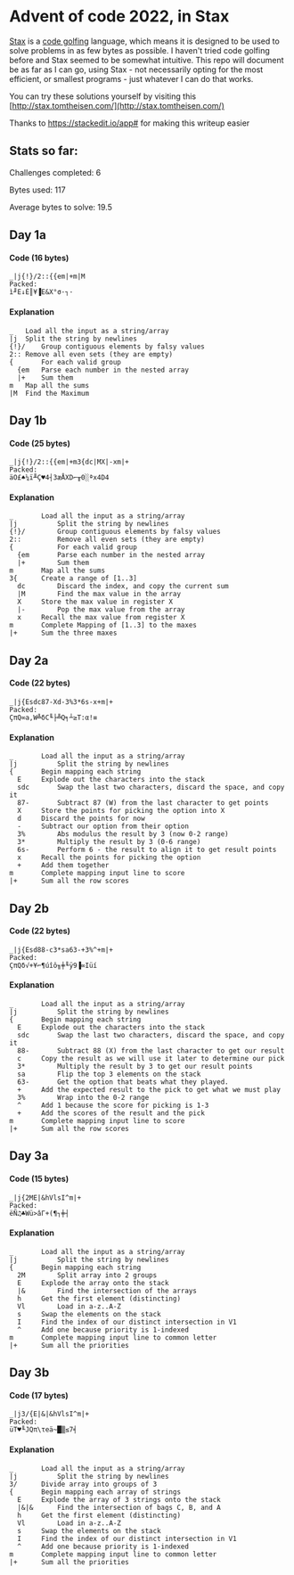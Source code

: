 
# Advent of code 2022, in Stax

[Stax](https://github.com/tomtheisen/stax/tree/master/docs#stax) is a [code golfing](https://en.wikipedia.org/wiki/Code_golf) language, which means it is designed to be used to solve problems in as few bytes as possible.
I haven't tried code golfing before and Stax seemed to be somewhat intuitive.
This repo will document be as far as I can go, using Stax - not necessarily opting for the most efficient, or smallest programs - just whatever I can do that works.

You can try these solutions yourself by visiting this [http://stax.tomtheisen.com/](http://stax.tomtheisen.com/)

Thanks to https://stackedit.io/app# for making this writeup easier

## Stats so far:
Challenges completed: 6

Bytes used: 117

Average bytes to solve: 19.5

## Day 1a
#### Code (16 bytes)
    _|j{!}/2::{{em|+m|M
    Packed:
    ì╜E↓É║¥▐E&X°σ·┐·

#### Explanation
    _	Load all the input as a string/array
    |j	Split the string by newlines
    {!}/	Group contiguous elements by falsy values
    2::	Remove all even sets (they are empty)
    {    	For each valid group
      {em	Parse each number in the nested array
      |+ 	Sum them
    m	Map all the sums
    |M	Find the Maximum


## Day 1b
#### Code (25 bytes)
    _|j{!}/2::{{em|+m3{dc|MX|-xm|+
    Packed:
    äO£♠¼ï╨Ç♥4┤3æÅXD⌐╥0░ªx4D4

#### Explanation
    _		Load all the input as a string/array
    |j     		Split the string by newlines
    {!}/ 		Group contiguous elements by falsy values
    2::  		Remove all even sets (they are empty)
    {    		For each valid group
      {em		Parse each number in the nested array
      |+ 		Sum them
    m		Map all the sums
    3{		Create a range of [1..3]
      dc		Discard the index, and copy the current sum
      |M		Find the max value in the array
      X		Store the max value in register X
      |-		Pop the max value from the array
      x		Recall the max value from register X
    m		Complete Mapping of [1..3] to the maxes
    |+		Sum the three maxes



## Day 2a
#### Code (22 bytes)
    _|j{Esdc87-Xd-3%3*6s-x+m|+
    Packed:
    ÇπQ∞a,W╩δC╙├╩Q╕┴≥T:α!≡

#### Explanation
    _		Load all the input as a string/array
    |j     		Split the string by newlines
    {		Begin mapping each string
      E		Explode out the characters into the stack
      sdc		Swap the last two characters, discard the space, and copy it
      87-		Subtract 87 (W) from the last character to get points
      X		Store the points for picking the option into X
      d		Discard the points for now
      -		Subtract our option from their option
      3%		Abs modulus the result by 3 (now 0-2 range)
      3*		Multiply the result by 3 (0-6 range)
      6s-		Perform 6 - the result to align it to get result points
      x		Recall the points for picking the option
      +		Add them together
    m		Complete mapping input line to score
    |+		Sum all the row scores


## Day 2b
#### Code (22 bytes)
    _|j{Esd88-c3*sa63-+3%^+m|+
    Packed:
    ÇπQδ√+¥⌐¶úîô╖╪╙ÿ9▐∞Iüí

#### Explanation
    _		Load all the input as a string/array
    |j     		Split the string by newlines
    {		Begin mapping each string
      E		Explode out the characters into the stack
      sdc		Swap the last two characters, discard the space, and copy it
      88-		Subtract 88 (X) from the last character to get our result
      c		Copy the result as we will use it later to determine our pick
      3*		Multiply the result by 3 to get our result points
      sa		Flip the top 3 elements on the stack
      63-		Get the option that beats what they played.
      +		Add the expected result to the pick to get what we must play
      3%		Wrap into the 0-2 range
      ^		Add 1 because the score for picking is 1-3
      +		Add the scores of the result and the pick
    m		Complete mapping input line to score
    |+		Sum all the row scores


## Day 3a
#### Code (15 bytes)
    _|j{2ME|&hVlsI^m|+
    Packed:
    ëÑ♫♣Wü>âΓ+(¶┐╪┤

#### Explanation
    _		Load all the input as a string/array
    |j     		Split the string by newlines
    {		Begin mapping each string
      2M		Split array into 2 groups
      E		Explode the array onto the stack
      |&		Find the intersection of the arrays
      h		Get the first element (distincting)
      Vl		Load in a-z..A-Z
      s		Swap the elements on the stack
      I		Find the index of our distinct intersection in V1
      ^		Add one because priority is 1-indexed
    m		Complete mapping input line to common letter
    |+		Sum all the priorities


## Day 3b
#### Code (17 bytes)
    _|j3/{E|&|&hVlsI^m|+
    Packed:
    üT♥╙JQπ\τeä~█▒≤7╡

#### Explanation
    _		Load all the input as a string/array
    |j     		Split the string by newlines
    3/		Divide array into groups of 3
    {		Begin mapping each array of strings
      E		Explode the array of 3 strings onto the stack
      |&|&		Find the intersection of bags C, B, and A
      h		Get the first element (distincting)
      Vl		Load in a-z..A-Z
      s		Swap the elements on the stack
      I		Find the index of our distinct intersection in V1
      ^		Add one because priority is 1-indexed
    m		Complete mapping input line to common letter
    |+		Sum all the priorities

